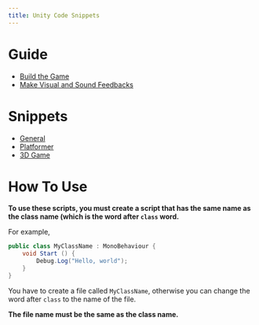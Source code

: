 ```yaml
---
title: Unity Code Snippets
---
```


# Guide

 - [Build the Game](build.html)
 - [Make Visual and Sound Feedbacks](make-feedbacks.html)

# Snippets

 - [General](general.html)
 - [Platformer](platformer.html)
 - [3D Game](3d.html)

# How To Use

**To use these scripts, you must create a script that has the same name as the class name (which is the word after `class` word.**

For example,

```csharp
public class MyClassName : MonoBehaviour {
    void Start () {
        Debug.Log("Hello, world");
    }
}
```

You have to create a file called `MyClassName`, otherwise you can change the word after `class` to the name of the file.

**The file name must be the same as the class name.**
